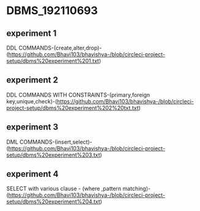 # DBMS_192110693
## experiment 1
DDL COMMANDS-(create,alter,drop)-(https://github.com/Bhavi103/bhavishya-/blob/circleci-project-setup/dbms%20experiment%201.txt)
## experiment 2
DDL COMMANDS WITH CONSTRAINTS-(primary,foreign key,unique,check)-(https://github.com/Bhavi103/bhavishya-/blob/circleci-project-setup/dbms%20experiment%202%20txt.txt)
## experiment 3
DML COMMANDS-(insert,select)-(https://github.com/Bhavi103/bhavishya-/blob/circleci-project-setup/dbms%20experiment%203.txt)
## experiment 4
SELECT with various clause - (where ,pattern matching)-(https://github.com/Bhavi103/bhavishya-/blob/circleci-project-setup/dbms%20experiment%204.txt)
